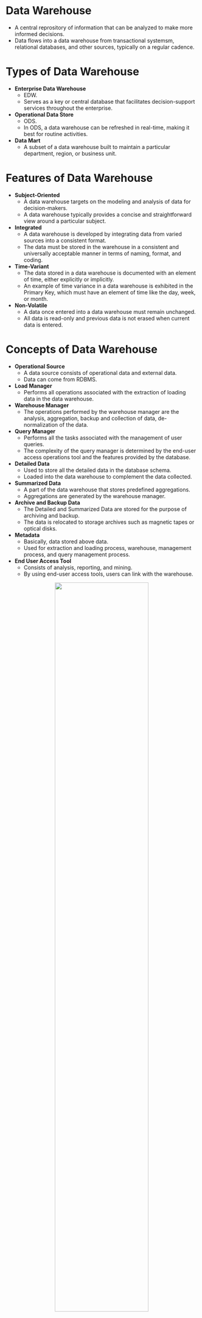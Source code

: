 # Data Warehouse
- A central reprository of information that can be analyzed to make more informed decisions.
- Data flows into a data warehouse from transactional systemsm, relational databases, and other sources, typically on a regular cadence.

# Types of Data Warehouse
- **Enterprise Data Warehouse**
    - EDW.
    - Serves as a key or central database that facilitates decision-support services throughout the enterprise.
- **Operational Data Store**
    - ODS.
    - In ODS, a data warehouse can be refreshed in real-time, making it best for routine activities.
- **Data Mart**
    - A subset of a data warehouse built to maintain a particular department, region, or business unit.

# Features of Data Warehouse
- **Subject-Oriented**
    - A data warehouse targets on the modeling and analysis of data for decision-makers.
    - A data warehouse typically provides a concise and straightforward view around a particular subject.
- **Integrated**
    - A data warehouse is developed by integrating data from varied sources into a consistent format.
    - The data must be stored in the warehouse in a consistent and universally acceptable manner in terms of naming, format, and coding.
- **Time-Variant**
    - The data stored in a data warehouse is documented with an element of time, either explicitly or implicitly.
    - An example of time variance in a data warehouse is exhibited in the Primary Key, which must have an element of time like the day, week, or month.
- **Non-Volatile**
    - A data once entered into a data warehouse must remain unchanged.
    - All data is read-only and previous data is not erased when current data is entered.

# Concepts of Data Warehouse
- **Operational Source**
    - A data source consists of operational data and external data.
    - Data can come from RDBMS.
- **Load Manager**
    - Performs all operations associated with the extraction of loading data in the data warehouse.
- **Warehouse Manager**
    - The operations performed by the warehouse manager are the analysis, aggregation, backup and collection of data, de-normalization of the data.
- **Query Manager**
    - Performs all the tasks associated with the management of user queries.
    - The complexity of the query manager is determined by the end-user access operations tool and the features provided by the database.
- **Detailed Data**
    - Used to store all the detailed data in the database schema.
    - Loaded into the data warehouse to complement the data collected.
-  **Summarized Data**
    - A part of the data warehouse that stores predefined aggregations.
    - Aggregations are generated by the warehouse manager.
- **Archive and Backup Data**
    - The Detailed and Summarized Data are stored for the purpose of archiving and backup.
    - The data is relocated to storage archives such as magnetic tapes or optical disks.
- **Metadata**
    - Basically, data stored above data.
    - Used for extraction and loading process, warehouse, management process, and query management process.
- **End User Access Tool**
    - Consists of analysis, reporting, and mining.
    - By using end-user access tools, users can link with the warehouse.
 
<div align=center>
    <img src="https://media.geeksforgeeks.org/wp-content/uploads/20210326232234/dw.png", width=70%>
</div>

# Benefits of Data Warehouse
- Informed decision making.
- Consolidated data from many sources.
- Historical data analysis.
- Data quality, consistency, and accuracy.
- Separation of analytics processing from transactional databases, which improves performance of both systems.
